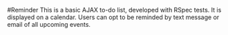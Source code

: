 #Reminder
This is a basic AJAX to-do list, developed with RSpec tests. It is displayed on a calendar. Users can opt to be reminded by text message or email of all upcoming events.
